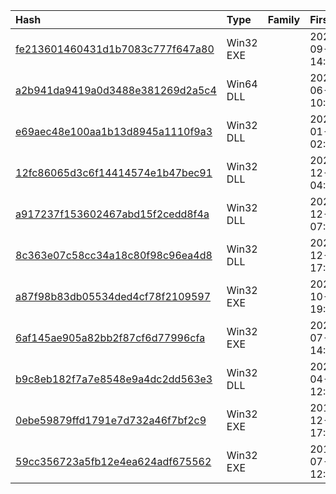 |Hash|Type|Family|First_Seen|Name|
|:--|:--|:--|:--|:--|
|[fe213601460431d1b7083c777f647a80](https://www.virustotal.com/gui/file/fe213601460431d1b7083c777f647a80)|Win32 EXE||2022-09-29 14:22:39|2d5daaae2fe2e7cd6c47ab4c5f824f670969d3fe88bfd3e4512967378c61924d.bin|
|[a2b941da9419a0d3488e381269d2a5c4](https://www.virustotal.com/gui/file/a2b941da9419a0d3488e381269d2a5c4)|Win64 DLL||2022-06-14 10:07:49|C:\Windows\System32\WUDFFx.dll|
|[e69aec48e100aa1b13d8945a1110f9a3](https://www.virustotal.com/gui/file/e69aec48e100aa1b13d8945a1110f9a3)|Win32 DLL||2022-01-23 02:10:45|e69aec48e100aa1b13d8945a1110f9a3.virus|
|[12fc86065d3c6f14414574e1b47bec91](https://www.virustotal.com/gui/file/12fc86065d3c6f14414574e1b47bec91)|Win32 DLL||2021-12-29 04:42:18|dttcodexgigas.1dd30e68fb92169d968355686feefda063a98bb4|
|[a917237f153602467abd15f2cedd8f4a](https://www.virustotal.com/gui/file/a917237f153602467abd15f2cedd8f4a)|Win32 DLL||2021-12-28 07:15:34|libcurl|
|[8c363e07c58cc34a18c80f98c96ea4d8](https://www.virustotal.com/gui/file/8c363e07c58cc34a18c80f98c96ea4d8)|Win32 DLL||2021-12-27 17:40:00|libcurl|
|[a87f98b83db05534ded4cf78f2109597](https://www.virustotal.com/gui/file/a87f98b83db05534ded4cf78f2109597)|Win32 EXE||2021-10-03 19:21:54|repro.exe|
|[6af145ae905a82bb2f87cf6d77996cfa](https://www.virustotal.com/gui/file/6af145ae905a82bb2f87cf6d77996cfa)|Win32 EXE||2021-07-16 14:07:20|HPSUM.exe|
|[b9c8eb182f7a7e8548e9a4dc2dd563e3](https://www.virustotal.com/gui/file/b9c8eb182f7a7e8548e9a4dc2dd563e3)|Win32 DLL||2021-04-30 12:42:58|libcurl|
|[0ebe59879ffd1791e7d732a46f7bf2c9](https://www.virustotal.com/gui/file/0ebe59879ffd1791e7d732a46f7bf2c9)|Win32 EXE||2019-12-09 17:37:12|0ebe59879ffd1791e7d732a46f7bf2c9.virus|
|[59cc356723a5fb12e4ea624adf675562](https://www.virustotal.com/gui/file/59cc356723a5fb12e4ea624adf675562)|Win32 EXE||2013-07-06 12:10:52|vt-upload-MjkVE|
